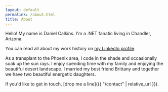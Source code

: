 ```yaml
---
layout: default
permalink: /about.html
title: About
---
```


Hello! My name is Daniel Calkins. I'm a .NET fanatic living in Chandler, Arizona.

You can read all about my work history on <a href="https://www.linkedin.com/in/dcalkins" target="_blank" rel=”nofollow”>my LinkedIn profile</a>.

As a transplant to the Phoenix area, I code in the shade and occasionally soak up the sun rays. I enjoy spending time with my family and enjoying the beautiful desert landscape. I married my best friend Brittany and together we have two beautiful energetic daughters.

If you'd like to get in touch, [drop me a line]({{ "/contact" | relative_url }}).